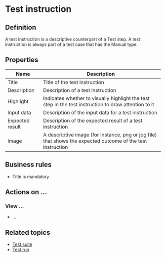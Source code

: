 # Test instruction

## Definition

A test instruction is a descriptive counterpart of a Test step. A test instruction is always part of a test case that has the Manual type.

## Properties
| Name | Description |
| ----------- | ----------- |
| Title | Title of the test instruction |
| Description | Description of a test instruction |
| Highlight | Indicates whether to visually highlight the test step in the test instruction to draw attention to it |
| Input data | Description of the input data for a test instruction |
| Expected result | Description of the expected result of a test instruction |
| Image | A descriptive image (for instance, png or jpg file) that shows the expected outcome of the test instruction |

## Business rules
- Title is mandatory

## Actions on ...

### View ...
- ...

## Related topics
- [Test suite](test-suite)
- [Test run](test-run)